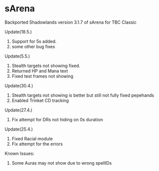 # sArena
Backported Shadowlands version 3.1.7 of sArena for TBC Classic

Update(18.5.)
1. Support for 5s added.
2. some other bug fixes

Update(5.5.)
1. Stealth targets not showing fixed.
2. Returned HP and Mana text
3. Fixed test frames not showing

Update(30.4.)
1. Stealth targets not showing is better but still not fully fixed pepehands
2. Enabled Trinket CD tracking

Update(27.4.)
1. Fix attempt for DRs not hiding on 0s duration

Update(25.4.)
1. Fixed Racial module
2. Fix attempt for the errors

Known Issues:
1. Some Auras may not show due to wrong spellIDs

